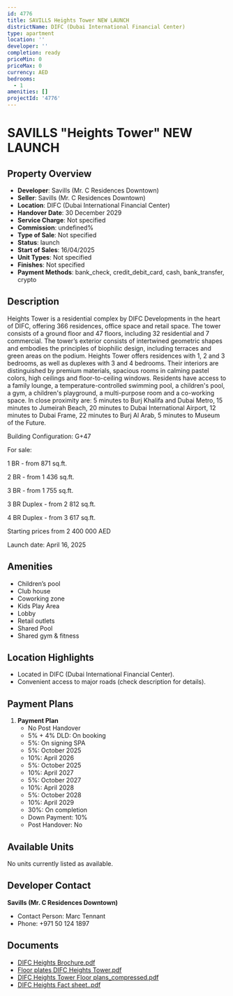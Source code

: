 ```yaml
---
id: 4776
title: SAVILLS Heights Tower NEW LAUNCH
districtName: DIFC (Dubai International Financial Center)
type: apartment
location: ''
developer: ''
completion: ready
priceMin: 0
priceMax: 0
currency: AED
bedrooms:
  - 1
amenities: []
projectId: '4776'
---
```


# SAVILLS "Heights Tower" NEW LAUNCH

## Property Overview
- **Developer**: Savills (Mr. C Residences Downtown)
- **Seller**: Savills (Mr. C Residences Downtown)
- **Location**: DIFC (Dubai International Financial Center)
- **Handover Date**: 30 December 2029
- **Service Charge**: Not specified
- **Commission**: undefined%
- **Type of Sale**: Not specified
- **Status**: launch
- **Start of Sales**: 16/04/2025
- **Unit Types**: Not specified
- **Finishes**: Not specified
- **Payment Methods**: bank_check, credit_debit_card, cash, bank_transfer, crypto

## Description
Heights Tower is a residential complex by DIFC Developments in the heart of DIFC, offering 366 residences, office space and retail space. The tower consists of a ground floor and 47 floors, including 32 residential and 7 commercial. The tower’s exterior consists of intertwined geometric shapes and embodies the principles of biophilic design, including terraces and green areas on the podium. Heights Tower offers residences with 1, 2 and 3 bedrooms, as well as duplexes with 3 and 4 bedrooms. Their interiors are distinguished by premium materials, spacious rooms in calming pastel colors, high ceilings and floor-to-ceiling windows. Residents have access to a family lounge, a temperature-controlled swimming pool, a children's pool, a gym, a children's playground, a multi-purpose room and a co-working space. In close proximity are: 5 minutes to Burj Khalifa and Dubai Metro, 15 minutes to Jumeirah Beach, 20 minutes to Dubai International Airport, 12 minutes to Dubai Frame, 22 minutes to Burj Al Arab, 5 minutes to Museum of the Future.

Building Configuration: G+47

For sale:

1 BR - from 871 sq.ft.

2 BR - from 1 436 sq.ft.

3 BR - from 1 755 sq.ft.

3 BR Duplex - from 2 812 sq.ft.

4 BR Duplex - from 3 617 sq.ft.

Starting prices from 2 400 000 AED

Launch date: April 16, 2025

## Amenities
- Children’s pool
- Club house
- Coworking zone
- Kids Play Area
- Lobby
- Retail outlets
- Shared Pool
- Shared gym & fitness

## Location Highlights
- Located in DIFC (Dubai International Financial Center).
- Convenient access to major roads (check description for details).

## Payment Plans
1. **Payment Plan**
   - No Post Handover
   - 5% + 4% DLD: On booking
   - 5%: On signing SPA
   - 5%: October 2025
   - 10%: April 2026
   - 5%: October 2025
   - 10%: April 2027
   - 5%: October 2027
   - 10%: April 2028
   - 5%: October 2028
   - 10%: April 2029
   - 30%: On completion
   - Down Payment: 10%
   - Post Handover: No

## Available Units
No units currently listed as available.

## Developer Contact
**Savills (Mr. C Residences Downtown)**
- Contact Person: Marc Tennant
- Phone: +971 50 124 1897

## Documents
- [DIFC Heights Brochure.pdf](https://cdn.geniemap.net/2025/04/12/9iB1kzESVSLX5i3RlsDpVIilXGWPDKDxhbx5mfl4.pdf)
- [Floor plates DIFC Heights Tower.pdf](https://cdn.geniemap.net/2025/04/12/GaUtoKWQa7lJuut4TST0z2ghbsRAJphkUevzV0td.pdf)
- [DIFC Heights Tower Floor plans_compressed.pdf](https://cdn.geniemap.net/2025/04/12/tx6obrBpfVG5mvE6mEeDgx5Y7fShr8fHlcjVphSo.pdf)
- [DIFC Heights Fact sheet..pdf](https://cdn.geniemap.net/2025/04/12/x4i3OX79wDBrIvnM1Hu9DSSee4rnExxvOy2dItzV.pdf)
